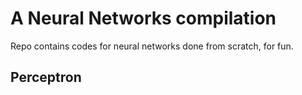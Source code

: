 # A Neural Networks compilation

Repo contains codes for neural networks done from scratch, for fun.

## Perceptron

